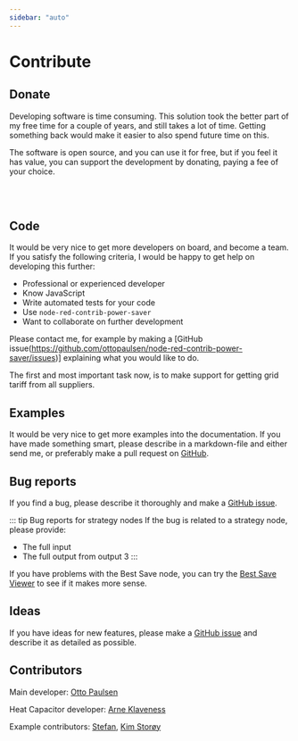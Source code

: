 ```yaml
---
sidebar: "auto"
---
```


# Contribute

## Donate

Developing software is time consuming. This solution took the better part of my free time for a couple of years, and still takes a lot of time. Getting something back would make it easier to also spend future time on this.

The software is open source, and you can use it for free, but if you feel it has value, you can support the development by donating, paying a fee of your choice.

<br/>
<br/>

<DonateButtons/>

## Code

It would be very nice to get more developers on board, and become a team. If you satisfy the following criteria, I would be happy to get help on developing this further:

- Professional or experienced developer
- Know JavaScript
- Write automated tests for your code
- Use `node-red-contrib-power-saver`
- Want to collaborate on further development

Please contact me, for example by making a [GitHub issue(https://github.com/ottopaulsen/node-red-contrib-power-saver/issues)] explaining what you would like to do.

The first and most important task now, is to make support for getting grid tariff from all suppliers.

## Examples

It would be very nice to get more examples into the documentation. If you have made something smart, please describe in a markdown-file and either send me, or preferably make a pull request on [GitHub](https://github.com/ottopaulsen/node-red-contrib-power-saver/pulls).

## Bug reports

If you find a bug, please describe it thoroughly and make a [GitHub issue](https://github.com/ottopaulsen/node-red-contrib-power-saver/issues). 

::: tip Bug reports for strategy nodes
If the bug is related to a strategy node, please provide:
* The full input
* The full output from output 3
:::

If you have problems with the Best Save node, you can try the [Best Save Viewer](../faq/best-save-viewer.md) to see if it makes more sense.

## Ideas

If you have ideas for new features, please make a [GitHub issue](https://github.com/ottopaulsen/node-red-contrib-power-saver/issues) and describe it as detailed as possible.

## Contributors

Main developer: [Otto Paulsen](https://github.com/ottopaulsen)

Heat Capacitor developer: [Arne Klaveness](https://github.com/TomTorger)

Example contributors: [Stefan](https://github.com/oakhill87/node-red-contrib-power-saver), [Kim Storøy](https://www.facebook.com/kim.storoy)

###


